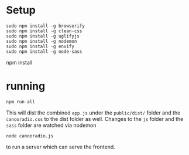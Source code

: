 
# Setup

```
sudo npm install -g browserify
sudo npm install -g clean-css
sudo npm install -g uglifyjs
sudo npm install -g nodemon
sudo npm install -g envify
sudo npm install -g node-sass
```

npm install

# running

```
npm run all
```

This will dist the combined `app.js` under the `public/dist/` folder and the `canooradio.css` to the dist folder as well. Changes to the `js` folder and the `sass` folder are watched via nodemon

```
node canooradio.js
```

to run a server which can serve the frontend.


